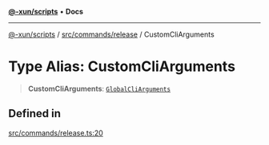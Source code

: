 [**@-xun/scripts**](../../../../README.md) • **Docs**

***

[@-xun/scripts](../../../../README.md) / [src/commands/release](../README.md) / CustomCliArguments

# Type Alias: CustomCliArguments

> **CustomCliArguments**: [`GlobalCliArguments`](../../../configure/type-aliases/GlobalCliArguments.md)

## Defined in

[src/commands/release.ts:20](https://github.com/Xunnamius/xscripts/blob/df637b64db981c14c22a425e27a52a97500c0199/src/commands/release.ts#L20)
